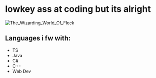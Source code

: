# lowkey ass at coding but its alright
![The_Wizarding_World_Of_Fleck](https://github.com/user-attachments/assets/000dd951-ed77-42cd-99d5-3d7d12e6a3b3)

## Languages i fw with:
* TS
* Java
* C#
* C++
* Web Dev
